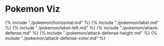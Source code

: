 # Pokemon Viz

<a name="top"/>
<div id="autonav"></div>

{% include "./pokemon/horizontal.md" %}
{% include "./pokemon/label.md" %}
{% include "./pokemon/label-left.md" %}
{% include "./pokemon/attack-defense.md" %}
{% include "./pokemon/attack-defense-height.md" %}
{% include "./pokemon/attack-defense-color.md" %}
